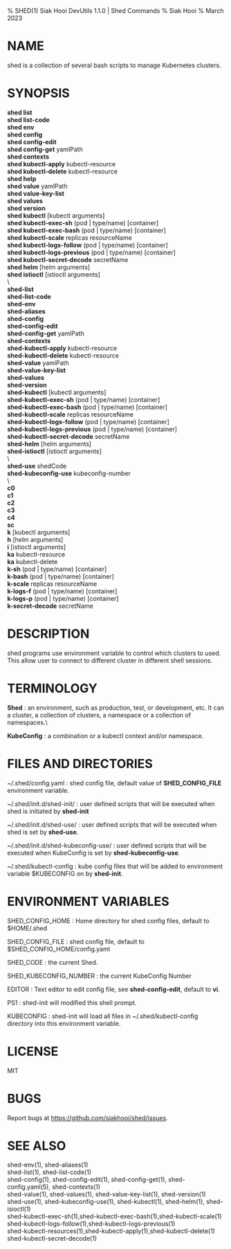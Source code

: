 % SHED(1) Siak Hooi DevUtils 1.1.0 | Shed Commands
% Siak Hooi
% March 2023

# NAME
shed is a collection of several bash scripts to manage Kubernetes clusters.

# SYNOPSIS
**shed list**\
**shed list-code**\
**shed env**\
**shed config**\
**shed config-edit**\
**shed config-get** yamlPath\
**shed contexts**\
**shed kubectl-apply** kubectl-resource\
**shed kubectl-delete** kubectl-resource\
**shed help**\
**shed value** yamlPath\
**shed value-key-list**\
**shed values**\
**shed version**\
**shed kubectl** [kubectl arguments]\
**shed kubectl-exec-sh**  (pod \| type/name) [container]\
**shed kubectl-exec-bash**  (pod \| type/name) [container]\
**shed kubectl-scale**  replicas resourceName\
**shed kubectl-logs-follow** (pod \| type/name) [container]\
**shed kubectl-logs-previous** (pod \| type/name) [container]\
**shed kubectl-secret-decode** secretName\
**shed helm** [helm arguments]\
**shed istioctl** [istioctl arguments]\
\ \
**shed-list**\
**shed-list-code**\
**shed-env**\
**shed-aliases**\
**shed-config**\
**shed-config-edit**\
**shed-config-get** yamlPath\
**shed-contexts**\
**shed-kubectl-apply** kubectl-resource\
**shed-kubectl-delete** kubectl-resource\
**shed-value** yamlPath\
**shed-value-key-list**\
**shed-values**\
**shed-version**\
**shed-kubectl** [kubectl arguments]\
**shed-kubectl-exec-sh**  (pod \| type/name) [container]\
**shed-kubectl-exec-bash**  (pod \| type/name) [container]\
**shed-kubectl-scale**  replicas resourceName\
**shed-kubectl-logs-follow** (pod \| type/name) [container]\
**shed-kubectl-logs-previous** (pod \| type/name) [container]\
**shed-kubectl-secret-decode** secretName\
**shed-helm** [helm arguments]\
**shed-istioctl** [istioctl arguments]\
\ \
**shed-use** shedCode\
**shed-kubeconfig-use** kubeconfig-number\
\ \
**c0**\
**c1**\
**c2**\
**c3**\
**c4**\
**sc**\
**k**  [kubectl arguments]\
**h**  [helm arguments]\
**i** [istioctl arguments]\
**ka** kubectl-resource\
**ka** kubectl-delete\
**k-sh** (pod \| type/name) [container]\
**k-bash** (pod \| type/name) [container]\
**k-scale** replicas resourceName\
**k-logs-f** (pod \| type/name) [container]\
**k-logs-p** (pod \| type/name) [container]\
**k-secret-decode** secretName


# DESCRIPTION
shed programs use environment variable to control which clusters to used. This allow user to connect to different cluster in different shell sessions.

# TERMINOLOGY
**Shed**
: an environment, such as production, test, or development, etc. It can a cluster, a collection of clusters, a namespace or a collection of namespaces.\

**KubeConfig**
: a combination or a kubectl context and/or namespace.


# FILES AND DIRECTORIES
~/.shed/config.yaml
: shed config file, default value of **SHED_CONFIG_FILE** environment variable.

~/.shed/init.d/shed-init/
: user defined scripts that will be executed when shed is initiated by **shed-init**

~/.shed/init.d/shed-use/
: user defined scripts that will be executed when shed is set by **shed-use**.

~/.shed/init.d/shed-kubeconfig-use/
: user defined scripts that will be executed when KubeConfig is set by **shed-kubeconfig-use**.

~/.shed/kubectl-config
: kube config files that will be added to environment variable $KUBECONFIG on by **shed-init**.

# ENVIRONMENT VARIABLES
SHED_CONFIG_HOME
: Home directory for shed config files, default to $HOME/.shed

SHED_CONFIG_FILE
: shed config file, default to $SHED_CONFIG_HOME/config.yaml

SHED_CODE
: the current Shed.

SHED_KUBECONFIG_NUMBER
: the current KubeConfig Number

EDITOR
: Text editor to edit config file, see **shed-config-edit**, default to **vi**.

PS1
: shed-init will modified this shell prompt.

KUBECONFIG
: shed-init will load all files in ~/.shed/kubectl-config directory into this environment variable.

# LICENSE
MIT

# BUGS
Report bugs at https://github.com/siakhooi/shed/issues.

# SEE ALSO
shed-env(1), shed-aliases(1)\
shed-list(1), shed-list-code(1)\
shed-config(1), shed-config-edit(1), shed-config-get(1), shed-config.yaml(5)\, shed-contexts(1)\
shed-value(1), shed-values(1), shed-value-key-list(1), shed-version(1)\
shed-use(1), shed-kubeconfig-use(1), shed-kubectl(1), shed-helm(1), shed-isioctl(1)\
shed-kubectl-exec-sh(1),shed-kubectl-exec-bash(1),shed-kubectl-scale(1)\
shed-kubectl-logs-follow(1),shed-kubectl-logs-previous(1)\
shed-kubectl-resources(1),shed-kubectl-apply(1),shed-kubectl-delete(1)\
shed-kubectl-secret-decode(1)